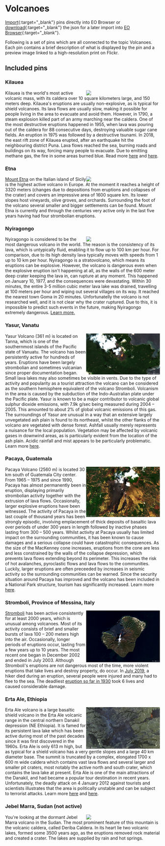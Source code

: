 # Volcanoes

[Import](https://apps.sentinel-hub.com/eo-browser/?sharedPinsListId=602e24e7-3856-414f-b4c7-67a55cc0a7da){:target="_blank"} pins directly into EO Browser or [download](Volcanoes.json){:target="_blank"} the json for a later import into [EO Browser](https://apps.sentinel-hub.com/eo-browser/?zoom=10&lat=41.9&lng=12.5&themeId=DEFAULT-THEME){:target="_blank"}.

Following is a set of pins which are all connected to the topic Volcanoes. Each pin contains a brief description of what is displayed by the pin and a preview image linked to a high-resolution print on Flickr.

## Included pins 

### Kilauea 

[<img src="fig/Kilauea_Volcanoes_thumbnail.jpg" align="right" width="240">](https://www.flickr.com/photos/sentinelhub/50305512002/in/album-72157715841836977/)
Kilauea is the world's most active volcanic mass, with its caldera over 10 square kilometers large, and 150 meters deep. Kilauea's eruptions are usually non-explosive, as is typical for shield volcanoes. Its lava flows are usually slow, making it possible for people living in the area to evacuate and avoid them. However, in 1790, a steam explosion killed part of an army marching near the caldera. One of the most destructive eruptions happened in 1955, when lava was pouring out of the caldera for 88 consecutive days, destroying valuable sugar cane fields. An eruption in 1975 was followed by a destructive tsunami. In 2018, the east rift zone of Kilauea erupted, after an earthquake hit the neighbouring district Puna. Lava flows reached the sea, burning roads and buildings on its way, forcing many people to evacuate. Due to emitting methane gas, the fire in some areas burned blue. Read more [here](https://www.britannica.com/place/Kilauea) and [here](https://en.wikipedia.org/wiki/2018_lower_Puna_eruption).

### Etna 

[<img src="fig/Etna_Volcanoes_thumbnail.jpg" align="right" width="240">](https://www.flickr.com/photos/sentinelhub/50304488288/in/album-72157715841836977/)
[Mount Etna](https://www.britannica.com/place/Mount-Etna) on the Italian island of Sicily is the highest active volcano in Europe. At the moment it reaches a height of 3320 meters (changes due to depositions from eruptions and collapses of the crater) and covers an impressive area of 1600 square km. Its lower slopes host vineyards, olive groves, and orchards. Surrounding the foot of the volcano several smaller and bigger settlements can be found. Mount Etna is currently and through the centuries very active only in the last five years having had four strombolian eruptions.

### Nyiragongo

[<img src="fig/Nyiragongo_Volcanoes_thumbnail.jpg" align="right" width="240">](https://www.flickr.com/photos/158650882@N02/50305245106)
Nyiragongo is considered to be the most dangerous volcano in the world. The reason is the consistency of its lava, which is untypically fluid, enabling it to flow up to 100 km per hour. For comparison, due to its high density lava typically moves with speeds from 1 up to 10 km per hour. Nyiragongo is a stratovolcano, which means its eruptions can be explosive. However, the volcano is dangerous even when the explosive eruption isn't happening at all, as the walls of the 600 meter deep crater keeping the lava in, can rupture at any moment. This happened on January 10, 1977, and the consequences were devastating. Within 30 minutes, the entire 3-5 million cubic meter lava lake was drained, travelling at 100 meters per hour and wiping out several villages on its way. It reached the nearest town Goma in 20 minutes. Unfortunatelly the volcano is not researched well, and it is not clear why the crater ruptured. Due to this, it is impossible to predict such events in the future, making Nyiragongo extremely dangerous. [Learn more.](http://volcano.oregonstate.edu/most-dangerous-volcano-world-tale-nyiragongo)

### Yasur, Vanatu

[<img src="fig/Yasur_thumbnail.jpg" align="right" width="240">](https://www.flickr.com/photos/sentinelhub/50305071991/in/album-72157715841836977/)
Yasur Volcano (361 m) is located on Tanna, which is one of the southernmost islands of the Pacific state of Vanuatu. The volcano has been persistently active for hundreds of years. Eruptions have been largely strombolian and sometimes vulcanian since proper documentation began. Small lava lakes may also sometimes be visible in vents. Due to the type of activity and popularity as a tourist attraction the volcano can be considered as the southern hemisphere equivalent of the volcano Stromboli. Volcanism in the area is caused by the subduction of the Indo-Australian plate under the Pacific plate. Yasur is known to be a major contributor to volcanic global sulphur dioxide emissions, with 7.9k g/sec being measured during 2004 – 2005. This amounted to about 2% of global volcanic emissions of this gas. The surroundings of Yasur are unusual in a way that an extensive largely unvegetated ash plain is found to its northeast, whilst the other flanks of the volcano are vegetated with dense forest. Ashfall usually merely represents a nuisance for the local population. Vegetation may be affected by volcanic gases in downwind areas, as is particularly evident from the location of the ash plain. Acidic rainfall and mist appears to be particularly problematic. Learn more [here]( http://www.photovolcanica.com/VolcanoInfo/Yasur/Yasur.html).

### Pacaya, Guatemala 

[<img src="fig/Pacaya_thumbnail.jpg" align="right" width="240">](https://www.flickr.com/photos/sentinelhub/50305134896/in/album-72157715841836977/)
Pacaya Volcano (2560 m) is located 30 km south of Guatemala City center. From 1965 – 1975 and since 1990, Pacaya has almost permanently been in eruption, displaying primarily strombolian activity together with the extrusion of lava flows. Occasionally, larger explosive eruptions have been witnessed. The activity of Pacaya in the last couple of thousand years has been strongly episodic, involving emplacement of thick deposits of basaltic lava over periods of under 300 years in length followed by inactive phases lasting from 300 – 500 years. Whilst activity at Pacaya usually has limited impact on the surrounding communities, it has been known to cause damages and a serious collapse could have catastrophic consequences. As the size of the MacKenney cone increases, eruptions from the cone are less and less constrained by the walls of the collapse depression, which prevents lava flows extending beyond its perimeter. This increases the risk of hot avalanches, pyroclastic flows and lava flows to the communities. Luckily, larger eruptions are often preceeded by increases in seismic activity so the surrounding communities can be warned. Since the security situation around Pacaya has improved and the volcano has been included in a National Park structure, tourism has significantly increased. Learn more [here]( http://www.photovolcanica.com/VolcanoInfo/Pacaya/Pacaya.html).

### Stromboli, Province of Messina, Italy 

[<img src="fig/Stromboli_thumbnail.jpg" align="right" width="240">](https://www.flickr.com/photos/sentinelhub/50082808651/in/dateposted/)
[Stromboli](https://www.volcanodiscovery.com/stromboli.html) has been active consistently for at least 2000 years, which is unusual among volcanoes.  Most of its activity consists of brief and smaller bursts of lava 100 – 200 meters high into the air. Occasionally, longer periods of eruptions occur, lasting from a few years up to 10 years. The most recent one began in December 2002 and ended in July 2003. Although Stromboli's eruptions are not dangerous most of the time, more violent eruptions that take lives and destroy property, do occur. In [July 2019](https://www.bbc.com/news/world-europe-48857422), a hiker died during an eruption, several people were injured and many had to flee to the sea. The deadliest [eruption so far in 1930](http://www.geo.mtu.edu/volcanoes/boris/mirror/mirrored_html/STROMBOLI-1930.html) took 6 lives and caused considerable damage.

### Erta Ale, Ethiopia

[<img src="fig/Erta_Ale_thumbnail.jpg" align="right" width="240">](https://www.flickr.com/photos/sentinelhub/50304161788/in/album-72157715841836977/)
Erta Ale volcano is a large basaltic shield volcano in the Erta Ale volcanic range in the central northern Danakil depression (NE Ethiopia). It is famed for its persistent lava lake which has been active during most of the past decades since it was first discovered in the 1960s. Erta Ale is only 613 m high, but as typical for a shield volcano has a very gentle slopes and a large 40 km diameter base. The summit is truncated by a complex, elongated 1700 x 600 m wide caldera which contains vast lava flows and several larger and smaller pit craters, most notably the active north and south crater, which contains the lava lake at present. Erta Ale is one of the main attractions of the Danakil, and had became a popular tour destination in recent years. Unfortunately, the deadly attack on 4 January 2012 against tourists and scientists illustrates that the area is politically unstable and can be subject to terrorist attacks. Learn more [here](https://www.volcanodiscovery.com/erta_ale.html) and [here](http://www.photovolcanica.com/VolcanoInfo/Erta%20Ale/Erta%20Ale.html).

### Jebel Marra, Sudan (not active)

[<img src="fig/Jebel_Marra_thumbnail.jpg" align="right" width="240">](https://www.flickr.com/photos/sentinelhub/49126817116/in/dateposted/)
You're looking at the dormant Jebel Marra volcano in the Sudan. The most prominent feature of this mountain is the volcanic caldera, called Deriba Caldera. In its heart lie two volcanic lakes, formed some 3500 years ago, as the eruptions removed rock material and created a crater. The lakes are supplied by rain and hot springs.
